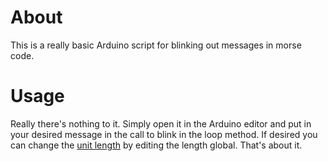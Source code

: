 
About
=====

This is a really basic Arduino script for blinking out messages in morse code.


Usage
=====

Really there's nothing to it. Simply open it in the Arduino editor and put in your desired message in the call to blink in the loop method. If desired you can change the [unit length](http://en.wikipedia.org/wiki/Morse_code#Representation_and_timing) by editing the length global. That's about it.